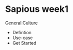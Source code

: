 # Sapious week1


 [General Culture](https://itzyahya.notion.site/General-Culture-7b31bf0a72ca4a77b4eea2458ec37e31)
 - Defintion
 - Use-case
 - Get Started
